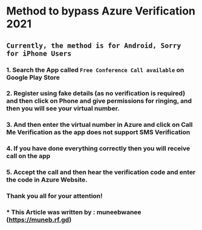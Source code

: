 # Method to bypass Azure Verification 2021

 ## ``Currently, the method is for Android, Sorry for iPhone Users``
### 1. Search the App called `Free Conference Call available` on Google Play Store
### 2. Register using fake details (as no verification is required) and then click on Phone and give permissions for ringing, and then you will see your virtual number.
### 3. And then enter the virtual number in Azure and click on Call Me Verification as the app does not support SMS Verification
### 4. If you have done everything correctly then you will receive call on the app
### 5. Accept the call and then hear the verification code and enter the code in Azure Website.

### Thank you all for your attention!

### * This Article was written by : muneebwanee (https://muneb.rf.gd)
